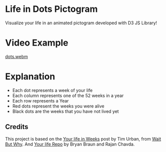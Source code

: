 # Life in Dots Pictogram
Visualize your life in an animated pictogram developed with D3 JS Library!

# Video Example
[dots.webm](https://user-images.githubusercontent.com/101474762/195756499-3627333d-566a-4e23-ae6c-c24cb6e701e8.webm)

# Explanation
-  Each dot represents a week of your life
-  Each column represents one of the 52 weeks in a year
-  Each row represents a Year
-  Red dots represent the weeks you were alive
-  Black dots are the weeks that you have not lived yet

## Credits
This project is based on the [Your life in Weeks](http://waitbutwhy.com/2014/05/life-weeks.html) post by Tim Urban, from [Wait But Why](http://waitbutwhy.com/).
And [Your life Repo](https://github.com/bryanbraun/your-life) by Bryan Braun and Rajan Chavda.
